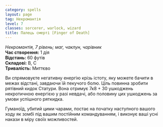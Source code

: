 ```yaml
---
category: spells
layout: page
tag: Некромантія
level: 7
classes: sorcerer, warlock, wizard
title: Палець смерті [Finger of Death]
---
```


_Некромантія, 7 рівень; маг, чаклун, чарівник_    
**Час створення:** 1 дія    
**Відстань:** 60 футів    
**Складові:** В, С  
**Тривалість:** Миттєво  

Ви спрямовуєте негативну енергію крізь істоту, яку можете бачити в межах відстані, завдаючи їй пекучого болю. Ціль повинна зробити рятівний кидок Статури. Вона отримує 7к8 + 30 ушкоджень некротичною енергією у разі невдачі, або половину цих ушкоджень за умови успішного ряткидка.    

Гуманоїд, убитий цими чарами, постає на початку наступного вашого ходу як зомбі під вашим постійним командуванням, і виконує ваші усні накази в міру своїх можливостей. 
